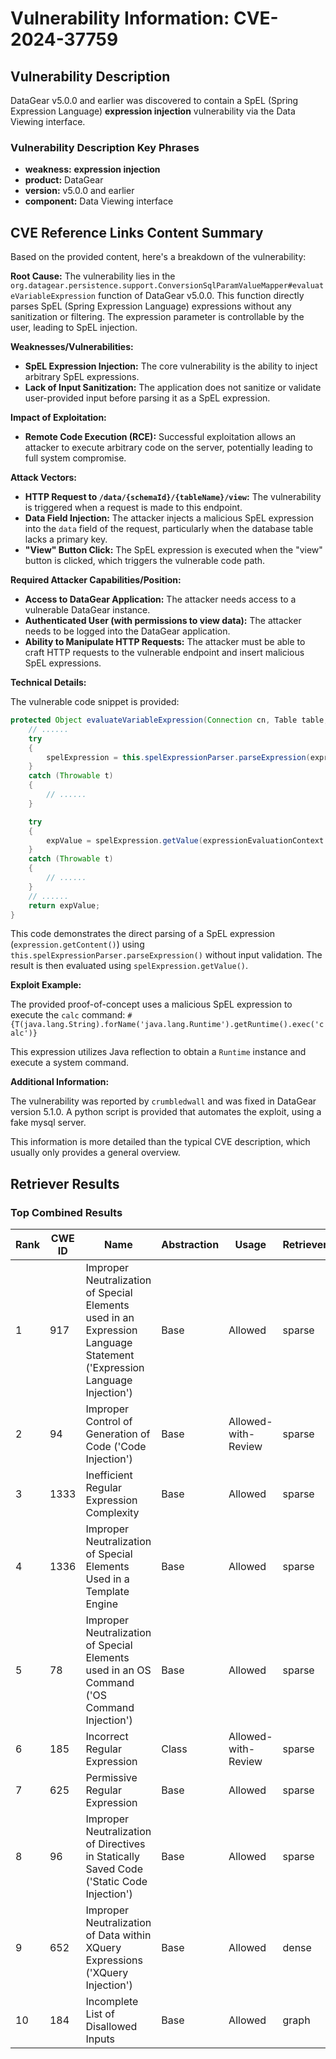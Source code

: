 # Vulnerability Information: CVE-2024-37759

## Vulnerability Description
DataGear v5.0.0 and earlier was discovered to contain a SpEL (Spring Expression Language) **expression injection** vulnerability via the Data Viewing interface.

### Vulnerability Description Key Phrases
- **weakness:** **expression injection**
- **product:** DataGear
- **version:** v5.0.0 and earlier
- **component:** Data Viewing interface

## CVE Reference Links Content Summary
Based on the provided content, here's a breakdown of the vulnerability:

**Root Cause:**
The vulnerability lies in the `org.datagear.persistence.support.ConversionSqlParamValueMapper#evaluateVariableExpression` function of DataGear v5.0.0. This function directly parses SpEL (Spring Expression Language) expressions without any sanitization or filtering. The expression parameter is controllable by the user, leading to SpEL injection.

**Weaknesses/Vulnerabilities:**
- **SpEL Expression Injection:** The core vulnerability is the ability to inject arbitrary SpEL expressions.
- **Lack of Input Sanitization:** The application does not sanitize or validate user-provided input before parsing it as a SpEL expression.

**Impact of Exploitation:**
- **Remote Code Execution (RCE):** Successful exploitation allows an attacker to execute arbitrary code on the server, potentially leading to full system compromise.

**Attack Vectors:**
- **HTTP Request to `/data/{schemaId}/{tableName}/view`:**  The vulnerability is triggered when a request is made to this endpoint.
- **Data Field Injection:** The attacker injects a malicious SpEL expression into the `data` field of the request, particularly when the database table lacks a primary key.
- **"View" Button Click:** The SpEL expression is executed when the "view" button is clicked, which triggers the vulnerable code path.

**Required Attacker Capabilities/Position:**
- **Access to DataGear Application:** The attacker needs access to a vulnerable DataGear instance.
- **Authenticated User (with permissions to view data):** The attacker needs to be logged into the DataGear application.
- **Ability to Manipulate HTTP Requests:** The attacker must be able to craft HTTP requests to the vulnerable endpoint and insert malicious SpEL expressions.

**Technical Details:**

The vulnerable code snippet is provided:

```java
protected Object evaluateVariableExpression(Connection cn, Table table, Column column, String value, 		NameExpression expression, ExpressionEvaluationContext expressionEvaluationContext, 		List<Object> expressionValues) throws Throwable {
	// ......
	try
	{
		spelExpression = this.spelExpressionParser.parseExpression(expression.getContent());
	}
	catch (Throwable t)
	{
		// ......
	}

	try
	{
		expValue = spelExpression.getValue(expressionEvaluationContext.getVariableExpressionBean());
	}
	catch (Throwable t)
	{
		// ......
	}
	// ......
	return expValue;
}
```

This code demonstrates the direct parsing of a SpEL expression (`expression.getContent()`) using `this.spelExpressionParser.parseExpression()` without input validation. The result is then evaluated using `spelExpression.getValue()`.

**Exploit Example:**

The provided proof-of-concept uses a malicious SpEL expression to execute the `calc` command:
`#{T(java.lang.String).forName('java.lang.Runtime').getRuntime().exec('calc')}`

This expression utilizes Java reflection to obtain a `Runtime` instance and execute a system command.

**Additional Information:**

The vulnerability was reported by `crumbledwall` and was fixed in DataGear version 5.1.0.
A python script is provided that automates the exploit, using a fake mysql server.

This information is more detailed than the typical CVE description, which usually only provides a general overview.

## Retriever Results

### Top Combined Results

| Rank | CWE ID | Name | Abstraction | Usage  | Retrievers | Individual Scores |
|------|--------|------|-------------|-------|------------|-------------------|
| 1 | 917 | Improper Neutralization of Special Elements used in an Expression Language Statement ('Expression Language Injection') | Base | Allowed | sparse | 0.175 |
| 2 | 94 | Improper Control of Generation of Code ('Code Injection') | Base | Allowed-with-Review | sparse | 0.150 |
| 3 | 1333 | Inefficient Regular Expression Complexity | Base | Allowed | sparse | 0.131 |
| 4 | 1336 | Improper Neutralization of Special Elements Used in a Template Engine | Base | Allowed | sparse | 0.130 |
| 5 | 78 | Improper Neutralization of Special Elements used in an OS Command ('OS Command Injection') | Base | Allowed | sparse | 0.119 |
| 6 | 185 | Incorrect Regular Expression | Class | Allowed-with-Review | sparse | 0.118 |
| 7 | 625 | Permissive Regular Expression | Base | Allowed | sparse | 0.116 |
| 8 | 96 | Improper Neutralization of Directives in Statically Saved Code ('Static Code Injection') | Base | Allowed | sparse | 0.115 |
| 9 | 652 | Improper Neutralization of Data within XQuery Expressions ('XQuery Injection') | Base | Allowed | dense | 0.564 |
| 10 | 184 | Incomplete List of Disallowed Inputs | Base | Allowed | graph | 0.002 |

